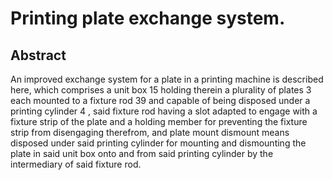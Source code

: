 # Printing plate exchange system.

## Abstract
An improved exchange system for a plate in a printing machine is described here, which comprises a unit box 15 holding therein a plurality of plates 3 each mounted to a fixture rod 39 and capable of being disposed under a printing cylinder 4 , said fixture rod having a slot adapted to engage with a fixture strip of the plate and a holding member for preventing the fixture strip from disengaging therefrom, and plate mount dismount means disposed under said printing cylinder for mounting and dismounting the plate in said unit box onto and from said printing cylinder by the intermediary of said fixture rod.